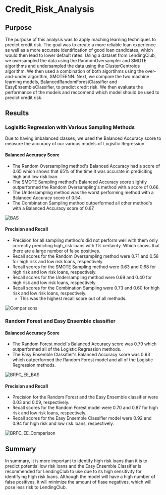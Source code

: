 # Credit_Risk_Analysis

## Purpose
The purpose of this analysis was to apply maching learning techniques to predict credit risk. The goal was to create a more reliable loan experience as well as a more accurate identification of good loan candidates, which would then lead to lower default rates. Using a dataset from LendingClub, we oversampled the data using the RandomOversampler and SMOTE algorithms and undersampled the data using the ClusterCentroids algorithm. We then used a combination of both algortihms using the over-and-under algorithm, SMOTEENN. Next, we compare the two machine learning models, BalancedRandomForestClassifier and EasyEnsembleClassifier, to predict credit risk. We then evaluate the performance of the models and reccomend which model should be used to predict credit risk.

## Results

### Logisitic Regression with Various Sampling Methods
Due to having imbalanced classes, we used the Balanced Accuracy score to measure the accuracy of our various models of Logisitic Regression.

#### Balanced Accuracy Score
- The Random Oversampling method's Balanced Accuracy had a score of 0.65 which shows that 65% of the time it was accurate in prediciting high and low risk loan.
- The SMOTE Sampling method's Balanced Accuracy score slightly outperformed the Random Oversampling's method with a score of 0.66.
- The Undersampling method was the worst performing method with a Balanced Accuracy score of 0.54.
- The Combination Sampling method outperformed all other method's with a Balanced Accuracy score of 0.67.

![BAS](https://user-images.githubusercontent.com/75644168/165717150-199eb640-fd47-4c12-96da-03e5c8f4e1e4.png)


#### Precision and Recall
- Precision for all sampling method's did not perform well with them only correctly predicting high_risk loans with 1% certainty. Which shows that there are a large number of false positives.
- Recall scores for the Random Oversampling method were 0.71 and 0.58 for high risk and low risk loans, respectively.
- Recall scores for the SMOTE Sampling method were 0.63 and 0.68 for high risk and low risk loans, respectively.
- Recall scores for the Undersampling method were 0.69 and 0.40 for high risk and low risk loans, respectively.
- Recall scores for the Combination Sampling were 0.73 and 0.60 for high risk and low risk loans, respectively.
    - This was the highest recall score out of all methods.

![Comparisons](https://user-images.githubusercontent.com/75644168/165717334-1c4ba7ce-e650-4e26-a2a4-9dea88d685d5.png)

### Random Forest and Easy Ensemble classifier

#### Balanced Accuracy Score
- The Random Forest model's Balanced Accuracy score was 0.79 which outperformed all of the Logistic Regression methods.
- The Easy Ensemble Classifier's Balanced Accuracy score was 0.93 which outperformed the Random Forest model and all of the Logistic Regression methods.

![BRFC_EE_BAS](https://user-images.githubusercontent.com/75644168/165717472-6a2db262-5ed3-4ef2-b32e-250c21d8a302.png)


#### Precision and Recall
- Precision for the Random Forest and the Easy Ensemble classifier were 0.03 and 0.09, respectively.
- Recall scores for the Random Forest model were 0.70 and 0.87 for high risk and low risk loans, respectively.
- Recall scores for the Easy Ensemble Classifier model were 0.92 and 0.94 for high risk and low risk loans, respectively.

![BRFC_EE_Comparison](https://user-images.githubusercontent.com/75644168/165717550-b5341026-1dc5-45d0-b23e-29da762cd2ab.png)


## Summary
In summary, it is more important to identify high risk loans than it is to predict potential low risk loans and the Easy Ensemble Classifier is recommended for LendingClub to use due to its high sensitivity for identifying high risk loans. Although the model will have a high number of false positives, it will minimize the amount of flase negatives, which will pose less risk to LendingClub.
